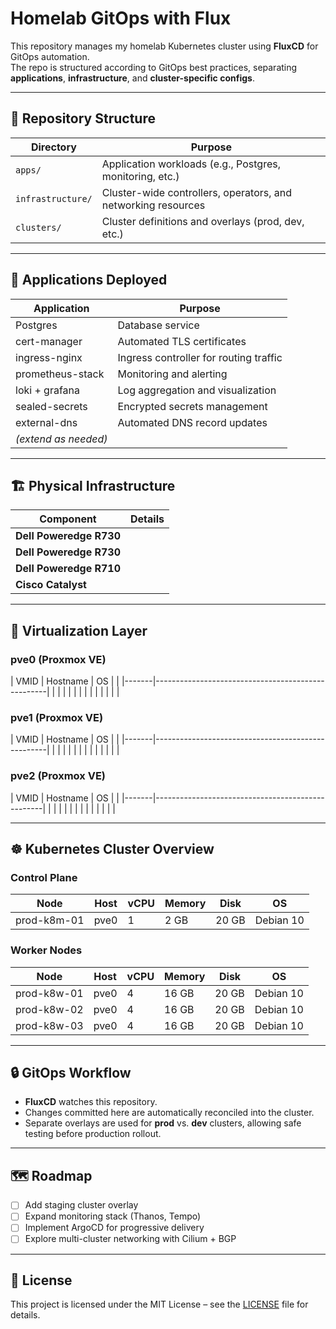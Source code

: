 # Homelab GitOps with Flux

This repository manages my homelab Kubernetes cluster using **FluxCD** for GitOps automation.  
The repo is structured according to GitOps best practices, separating **applications**, **infrastructure**, and **cluster-specific configs**.

---

## 📂 Repository Structure
| Directory       | Purpose                                                                 |
|-----------------|-------------------------------------------------------------------------|
| `apps/`         | Application workloads (e.g., Postgres, monitoring, etc.)                |
| `infrastructure/` | Cluster-wide controllers, operators, and networking resources          |
| `clusters/`     | Cluster definitions and overlays (prod, dev, etc.)                      |

---

## 🚀 Applications Deployed
| Application        | Purpose                                      |
|--------------------|----------------------------------------------|
| Postgres           | Database service                             |
| cert-manager       | Automated TLS certificates                   |
| ingress-nginx      | Ingress controller for routing traffic       |
| prometheus-stack   | Monitoring and alerting                      |
| loki + grafana     | Log aggregation and visualization            |
| sealed-secrets     | Encrypted secrets management                 |
| external-dns       | Automated DNS record updates                 |
| *(extend as needed)* |                                              |

---

## 🏗️ Physical Infrastructure
| Component       | Details                                           |
|--------------------------|---------------------------------------------------|
| **Dell Poweredge R730**  | |
| **Dell Poweredge R730**  | |
| **Dell Poweredge R710**  | |
| **Cisco Catalyst**       | |

---

## 🔧 Virtualization Layer

### pve0 (Proxmox VE)
| VMID  | Hostname | OS |                                   |
|-------|---------------------------------------------------| |
|       |                                        | |
|       |    | |
|       |    | |

### pve1 (Proxmox VE)
| VMID  | Hostname | OS |                                   |
|-------|---------------------------------------------------| |
|       |                                        | |
|       |    | |
|       |    | |   

### pve2 (Proxmox VE)
| VMID  | Hostname | OS |                                   |
|-------|--------------------------------------------------| |
|       |                                        | |
|       |    | | 
|       |    | |  

---

## ☸️ Kubernetes Cluster Overview

### Control Plane
| Node          | Host    | vCPU | Memory | Disk  | OS                   |
|---------------|---------|------|--------|-------|----------------------|
| prod-k8m-01   | pve0    | 1    | 2 GB  | 20 GB  | Debian 10            |

### Worker Nodes
| Node          | Host    | vCPU | Memory | Disk  | OS                   |
|---------------|---------|------|--------|-------|----------------------|
| prod-k8w-01   | pve0    | 4    | 16 GB  | 20 GB | Debian 10            |
| prod-k8w-02   | pve0    | 4    | 16 GB  | 20 GB | Debian 10            |
| prod-k8w-03   | pve0    | 4    | 16 GB  | 20 GB | Debian 10            |

---

## 🔒 GitOps Workflow
- **FluxCD** watches this repository.  
- Changes committed here are automatically reconciled into the cluster.  
- Separate overlays are used for **prod** vs. **dev** clusters, allowing safe testing before production rollout.  

---

## 🗺️ Roadmap
- [ ] Add staging cluster overlay  
- [ ] Expand monitoring stack (Thanos, Tempo)  
- [ ] Implement ArgoCD for progressive delivery  
- [ ] Explore multi-cluster networking with Cilium + BGP  

---

## 📜 License
This project is licensed under the MIT License – see the [LICENSE](./LICENSE) file for details.
